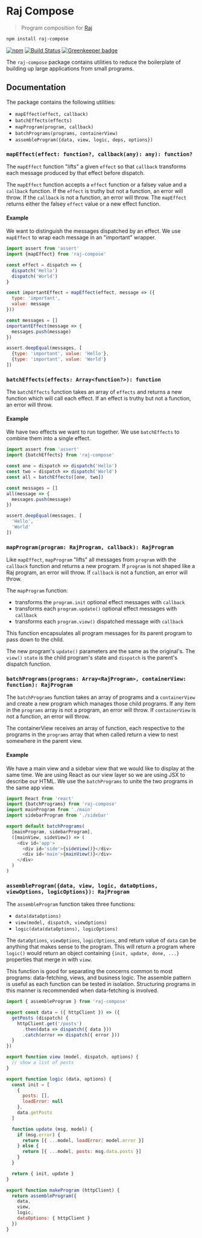 # Raj Compose
> Program composition for [Raj](https://github.com/andrejewski/raj)

```sh
npm install raj-compose
```

[![npm](https://img.shields.io/npm/v/raj-compose.svg)](https://www.npmjs.com/package/raj-compose)
[![Build Status](https://travis-ci.org/andrejewski/raj-compose.svg?branch=master)](https://travis-ci.org/andrejewski/raj-compose)
[![Greenkeeper badge](https://badges.greenkeeper.io/andrejewski/raj-compose.svg)](https://greenkeeper.io/)

The `raj-compose` package contains utilities to reduce the boilerplate of
building up large applications from small programs.

## Documentation
The package contains the following utilities:

- `mapEffect(effect, callback)`
- `batchEffects(effects)`
- `mapProgram(program, callback)`
- `batchPrograms(programs, containerView)`
- `assembleProgram({data, view, logic, deps, options})`

### `mapEffect(effect: function?, callback(any): any): function?`
The `mapEffect` function "lifts" a given `effect` so that `callback` transforms
  each message produced by that effect before dispatch.

The `mapEffect` function accepts a `effect` function or a falsey value and a
  `callback` function.
If the `effect` is truthy but not a function, an error will throw.
If the `callback` is not a function, an error will throw.
The `mapEffect` returns either the falsey `effect` value or a new effect function.

#### Example
We want to distinguish the messages dispatched by an effect.
We use `mapEffect` to wrap each message in an "important" wrapper.

```js
import assert from 'assert'
import {mapEffect} from 'raj-compose'

const effect = dispatch => {
  dispatch('Hello')
  dispatch('World')
}

const importantEffect = mapEffect(effect, message => ({
  type: 'important',
  value: message
}))

const messages = []
importantEffect(message => {
  messages.push(message)
})

assert.deepEqual(messages, [
  {type: 'important', value: 'Hello'},
  {type: 'important', value: 'World'}
])
```

### `batchEffects(effects: Array<function?>): function`
The `batchEffects` function takes an array of `effects` and returns a new
  function which will call each effect.
If an effect is truthy but not a function, an error will throw.

#### Example
We have two effects we want to run together.
We use `batchEffects` to combine them into a single effect.

```js
import assert from 'assert'
import {batchEffects} from 'raj-compose'

const one = dispatch => dispatch('Hello')
const two = dispatch => dispatch('World')
const all = batchEffects([one, two])

const messages = []
all(message => {
  messages.push(message)
})

assert.deepEqual(messages, [
  'Hello',
  'World'
])
```

### `mapProgram(program: RajProgram, callback): RajProgram`
Like `mapEffect`, `mapProgram` "lifts" all messages from `program` with the  `callback` function and returns a new program.
If `program` is not shaped like a Raj program, an error will throw.
If `callback` is not a function, an error will throw.

The `mapProgram` function:
- transforms the `program.init` optional effect messages with `callback`
- transforms each `program.update()` optional effect messages with `callback`
- transforms each `program.view()` dispatched message with `callback`

This function encapsulates all program messages for its parent program to pass down to the child.

The new program's `update()` parameters are the same as the original's.
The `view()` `state` is the child program's state and `dispatch` is the parent's dispatch function.

### `batchPrograms(programs: Array<RajProgram>, containerView: function): RajProgram`
The `batchPrograms` function takes an array of programs and a `containerView` and create a new program which manages those child programs.
If any item in the `programs` array is not a program, an error will throw.
If `containerView` is not a function, an error will throw.

The containerView receives an array of function, each respective to the programs in the `programs` array that when called return a view to nest somewhere in the parent view.

#### Example
We have a main view and a sidebar view that we would like to display at the same time. We are using React as our view layer so we are using JSX to describe our HTML. We use the `batchPrograms` to unite the two programs in the same app view.

```js
import React from 'react'
import {batchPrograms} from 'raj-compose'
import mainProgram from './main'
import sidebarProgram from './sidebar'

export default batchPrograms(
  [mainProgram, sidebarProgram],
  ([mainView, sideView]) => (
    <div id='app'>
      <div id='side'>{sideView()}</div>
      <div id='main'>{mainView()}</div>
    </div>
  )
)
```

### `assembleProgram({data, view, logic, dataOptions, viewOptions, logicOptions}): RajProgram`
The `assembleProgram` function takes three functions:

- `data(dataOptions)`
- `view(model, dispatch, viewOptions)`
- `logic(data(dataOptions), logicOptions)`

The `dataOptions`, `viewOptions`, `logicOptions`, and return value of `data` can be anything that makes sense to the program.
This will return a program where `logic()` would return an object containing `{init, update, done, ...}` properties that merge in with `view`.

This function is good for separating the concerns common to most programs: data-fetching, views, and business logic.
The assemble pattern is useful as each function can be tested in isolation.
Structuring programs in this manner is recommended when data-fetching is involved.

```js
import { assembleProgram } from 'raj-compose'

export const data = ({ httpClient }) => ({
  getPosts (dispatch) {
    httpClient.get('/posts')
      .then(data => dispatch({ data }))
      .catch(error => dispatch({ error }))
  }
})

export function view (model, dispatch, options) {
  // show a list of posts
}

export function logic (data, options) {
  const init = [
    {
      posts: [],
      loadError: null
    },
    data.getPosts
  ]

  function update (msg, model) {
    if (msg.error) {
      return [{ ...model, loadError: model.error }]
    } else {
      return [{ ...model, posts: msg.data.posts }]
    }
  }

  return { init, update }
}

export function makeProgram (httpClient) {
  return assembleProgram({
    data,
    view,
    logic,
    dataOptions: { httpClient }
  })
}
```